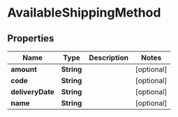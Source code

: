 
# AvailableShippingMethod

## Properties
Name | Type | Description | Notes
------------ | ------------- | ------------- | -------------
**amount** | **String** |  |  [optional]
**code** | **String** |  |  [optional]
**deliveryDate** | **String** |  |  [optional]
**name** | **String** |  |  [optional]



